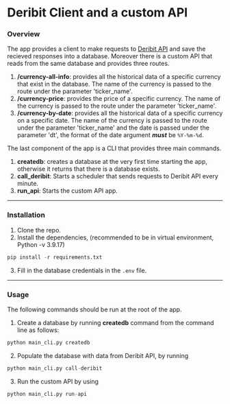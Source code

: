 # Deribit Client and a custom API

### Overview
The app provides a client to make requests to [Deribit API](https://docs.deribit.com/) and save the recieved responses into a database. Moreover there is a custom API that reads from the same database and provides three routes.
1. **/currency-all-info**: provides all the historical data of a specific currency that exist in the database. The name of the currency is passed to the route under the parameter 'ticker_name'. 
2. **/currency-price**: provides the price of a specific currency. The name of the currency is passed to the route under the parameter 'ticker_name'. 
3. **/currency-by-date**: provides all the historical data of a specific currency on a specific date. The name of the currency is passed to the route under the parameter 'ticker_name' and the date is passed under the parameter 'dt', the format of the date argument ***must*** be `%Y-%m-%d`.    
  
The last component of the app is a CLI that provides three main commands.
1. **createdb**: creates a database at the very first time starting the app, otherwise it returns that there is a database exists.
2. **call_deribit**: Starts a scheduler that sends requests to Deribit API every minute.
3. **run_api**: Starts the custom API app.
---
### Installation
1. Clone the repo.
2. Install the dependencies, (recommended to be in virtual environment, Python -v 3.9.17)    
```Python
pip install -r requirements.txt
```
3. Fill in the database credentials in the `.env` file.
---
### Usage
The following commands should be run at the root of the app.
1. Create a database by running **createdb** command from the command line as follows:
```Python
python main_cli.py createdb
```
2. Populate the database with data from Deribit API, by running
```Python
python main_cli.py call-deribit
```
3. Run the custom API by using
```Python
python main_cli.py run-api
```